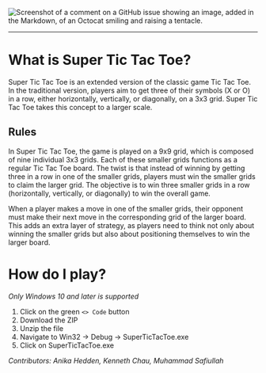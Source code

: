 ![Screenshot of a comment on a GitHub issue showing an image, added in the Markdown, of an Octocat smiling and raising a tentacle.](https://github.com/d3mosth3n3s/SuperTicTacToe-2.0/blob/main/README%20stuff/hw4.png)
***

# What is Super Tic Tac Toe?

Super Tic Tac Toe is an extended version of the classic game Tic Tac Toe. In the traditional version, players aim to get three of their symbols (X or O) in a row, either horizontally, vertically, or diagonally, on a 3x3 grid. Super Tic Tac Toe takes this concept to a larger scale.

## Rules

In Super Tic Tac Toe, the game is played on a 9x9 grid, which is composed of nine individual 3x3 grids. Each of these smaller grids functions as a regular Tic Tac Toe board. The twist is that instead of winning by getting three in a row in one of the smaller grids, players must win the smaller grids to claim the larger grid. The objective is to win three smaller grids in a row (horizontally, vertically, or diagonally) to win the overall game.

When a player makes a move in one of the smaller grids, their opponent must make their next move in the corresponding grid of the larger board. This adds an extra layer of strategy, as players need to think not only about winning the smaller grids but also about positioning themselves to win the larger board.

# How do I play?

*Only Windows 10 and later is supported*
1. Click on the green `<> Code` button
2. Download the ZIP
3. Unzip the file
4. Navigate to Win32 -> Debug -> SuperTicTacToe.exe
5. Click on SuperTicTacToe.exe

*Contributors: Anika Hedden, Kenneth Chau, Muhammad Safiullah*
